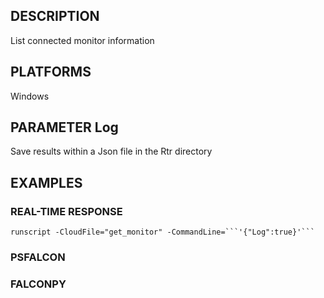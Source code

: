 ## DESCRIPTION
List connected monitor information

## PLATFORMS
Windows

## PARAMETER Log
Save results within a Json file in the Rtr directory

## EXAMPLES

### REAL-TIME RESPONSE
```
runscript -CloudFile="get_monitor" -CommandLine=```'{"Log":true}'```
```
### PSFALCON

### FALCONPY
